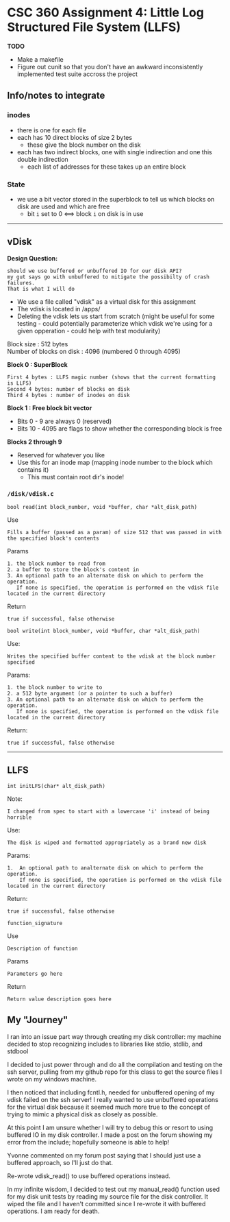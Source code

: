 # CSC 360 Assignment 4: Little Log Structured File System (LLFS)

__TODO__ <br>
* Make a makefile
* Figure out cunit so that you don't have an awkward inconsistently implemented test suite accross the project 


## Info/notes to integrate


### inodes
* there is one for each file
* each has 10 direct blocks of size 2 bytes
    * these give the block number on the disk
* each has two indirect blocks, one with single indirection and one this double indirection
    * each list of addresses for these takes up an entire block

### State
* we use a bit vector stored in the superblock to tell us which blocks on disk are used and which are free
    * bit ```i``` set to 0 <==> block ```i``` on disk is in use 

---

<!-- ## APIs & Notes -->

## vDisk

__Design Question:__

    should we use buffered or unbuffered IO for our disk API?
    my gut says go with unbuffered to mitigate the possibilty of crash failures.
    That is what I will do


* We use a file called "vdisk" as a virtual disk for this assignment
* The vdisk is located in /apps/
* Deleting the vdisk lets us start from scratch (might be useful for some testing - could potentially parameterize which vdisk we're using for a given opperation - could help with test modularity)

Block size : 512 bytes <br>
Number of blocks on disk : 4096 (numbered 0 through 4095)

__Block 0 : SuperBlock__

    First 4 bytes : LLFS magic number (shows that the current formatting is LLFS)
    Second 4 bytes: number of blocks on disk
    Third 4 bytes : number of inodes on disk

__Block 1 : Free block bit vector__
* Bits 0 - 9 are always 0 (reserved)
* Bits 10 - 4095 are flags to show whether the corresponding block is free

__Blocks 2 through 9__

* Reserved for whatever you like
* Use this for an inode map (mapping inode number to the block which contains it)
    * This must contain root dir's inode!

### __```/disk/vdisk.c```__

```bool read(int block_number, void *buffer, char *alt_disk_path)```

Use

    Fills a buffer (passed as a param) of size 512 that was passed in with the specified block's contents

Params

    1. the block number to read from
    2. a buffer to store the block's content in
    3. An optional path to an alternate disk on which to perform the operation. 
       If none is specified, the operation is performed on the vdisk file located in the current directory 

    
Return

    true if successful, false otherwise

```bool write(int block_number, void *buffer, char *alt_disk_path)```

Use:

    Writes the specified buffer content to the vdisk at the block number specified

Params:

    1. the block number to write to
    2. a 512 byte argument (or a pointer to such a buffer)
    3. An optional path to an alternate disk on which to perform the operation. 
       If none is specified, the operation is performed on the vdisk file located in the current directory 

Return: 

    true if successful, false otherwise    


---

## LLFS

```int initLFS(char* alt_disk_path)```

Note:

    I changed from spec to start with a lowercase 'i' instead of being horrible

Use:

    The disk is wiped and formatted appropriately as a brand new disk

Params:

    1.  An optional path to analternate disk on which to perform the operation. 
        If none is specified, the operation is performed on the vdisk file located in the current directory 

Return:

    true if successful, false otherwise    


```function_signature```

Use

    Description of function

Params

    Parameters go here

Return

    Return value description goes here


## My "Journey"

I ran into an issue part way through creating my disk controller: my machine 
decided to stop recognizing includes to libraries like stdio, stdlib, and stdbool

I decided to just power through and do all the compilation and testing on the 
ssh server, pulling from my github repo for this class to get the source files
I wrote on my windows machine. 

I then noticed that including fcntl.h, needed for unbuffered opening of my vdisk
failed on the ssh server! I really wanted to use unbuffered operations for the 
virtual disk because it seemed much more true to the concept of trying to 
mimic a physical disk as closely as possible. 

At this point I am unsure whether I will try to debug this or resort to using 
buffered IO in my disk controller. I made a post on the forum showing my error
from the include; hopefully someone is able to help!

Yvonne commented on my forum post saying that I should just use a buffered 
approach, so I'll just do that.

Re-wrote vdisk_read() to use buffered operations instead.

In my infinite wisdom, I decided to test out my manual_read() function used for 
my disk unit tests by reading my source file for the disk controller. It wiped 
the file and I haven't committed since I re-wrote it with buffered operations. I
am ready for death.

